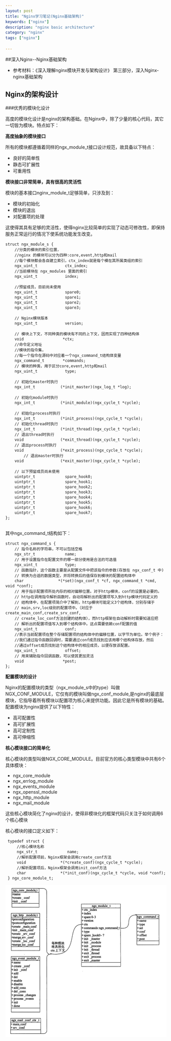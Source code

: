 ```yaml
---
layout: post
title: "Nginx学习笔记(Nginx基础架构)"
keywords: ["nginx"]
description: "nginx basic architecture"
category: "nginx"
tags: ["nginx"]

---
```



##深入Nginx--Nginx基础架构


* 参考材料：《深入理解nginx模块开发与架构设计》 第三部分，深入Nginx-nginx基础架构



## Nginx的架构设计

###优秀的模块化设计

高度的模块化设计是nginx的架构基础。在Nginx中，除了少量的核心代码，其它一切皆为模块。特点如下：

**高度抽象的模块接口**

所有的模块都遵循着同样的ngx_module_t接口设计规范，故具备以下特点：

* 良好的简单性
* 静态可扩展性
* 可重用性

**模块接口非常简单，具有很高的灵活性**

模块的基本接口nginx_module_t足够简单，只涉及到：

* 模块的初始化
* 模块的退出
* 对配置项的处理

这使得其具有足够的灵活性，使得nginx比较简单的实现了动态可修改性，即保持服务正常运行的情况下使系统功能发生改变。


```
struct ngx_module_s {
    //分类的模块的索引位置，
    //nginx 的模块可以分为四种:core,event,http和mail 
    //每个模块都会各自建立索引，ctx_index就是每个模在其所属类组的索引
    ngx_uint_t            ctx_index;
    //当前模块在 ngx_modules 里面的索引
    ngx_uint_t            index;

    //预留成员，目前尚未使用
    ngx_uint_t            spare0;
    ngx_uint_t            spare1;
    ngx_uint_t            spare2;
    ngx_uint_t            spare3;

    // Nginx模块版本
    ngx_uint_t            version;

    // 模块上下文，不同种类的模块有不同的上下文，因而实现了四种结构体
    void                 *ctx;
    //命令定义地址
    //模块的指令集，
    //每一个指令在源码中对应着一个ngx_command_t结构体变量
    ngx_command_t        *commands;
    // 模块的种类，用于区分core,event,http和mail 
    ngx_uint_t            type;

    // 初始化master时执行
    ngx_int_t           (*init_master)(ngx_log_t *log);

    // 初始化module时执行
    ngx_int_t           (*init_module)(ngx_cycle_t *cycle);

    // 初始化process时执行
    ngx_int_t           (*init_process)(ngx_cycle_t *cycle);
    // 初始化thread时执行
    ngx_int_t           (*init_thread)(ngx_cycle_t *cycle);
    // 退出thread时执行
    void                (*exit_thread)(ngx_cycle_t *cycle);
    // 退出process时执行
    void                (*exit_process)(ngx_cycle_t *cycle);
        // 退出master时执行
    void                (*exit_master)(ngx_cycle_t *cycle);

    // 以下预留成员尚未使用
    uintptr_t             spare_hook0;
    uintptr_t             spare_hook1;
    uintptr_t             spare_hook2;
    uintptr_t             spare_hook3;
    uintptr_t             spare_hook4;
    uintptr_t             spare_hook5;
    uintptr_t             spare_hook6;
    uintptr_t             spare_hook7;
};
  
```


其中ngx_command_t结构如下：


```
struct ngx_command_s {
    // 指令名称的字符串，不可以包括空格
    ngx_str_t             name;
    // 用于设置指令在配置文件的哪一部分使用是合法的可选值
    ngx_uint_t            type;
    // 函数指针，这个函数主要是从配置文件中把该指令的参数(存放在 ngx_conf_t 中)
    // 转换为合适的数据类型，并将转换后的值保存到模块的配置结构体中
    char               *(*set)(ngx_conf_t *cf, ngx_command_t *cmd, void *conf);
    // 用于指示配置项所处内存的相对偏移位置。对于http模块，conf的设置是必要的。
    // http在调用指令解析函数时，自动将解析出的配置项写入到http模块代码定义的
    // 结构体中，在配置项简介中了解到，http模块可能定义3个结构体，分别存储于
    // main,srv,loc级别的配置项中。（对应于create_main_conf,create_srv_conf,
    // create_loc_conf方法创建的结构体），而http框架在自动解析时需要知道应把
    // 解析出的配置项值写入到哪个结构体中。这点需要依赖conf配置的值
    ngx_uint_t            conf;
    //表示当前配置项在整个存储配置项的结构体中的偏移位置，以字节为单位。举个例子：
    //我们通过指令函数回调时，需要通过conf成员找到应该用哪个结构体存放，然后
    //通过offset成员找到这个结构体中的相应成员，以便存放该配置。
    ngx_uint_t            offset;
    // 用来辅助指令回调函数，可以使其更加灵活
    void                 *post;
};

```

**配置模块的设计**

Nginx的配置模块的类型（ngx_module_s中的type）叫做NGX_CONF_MODULE，它仅有的模块叫做ngx_conf_module,是nginx的最底层模块，它指导着所有模块以配置项为核心来提供功能。因此它是所有模块的基础。配置模块为nginx提供了以下特性：

* 高可配置性
* 高可扩展性
* 高可定制性
* 高可伸缩性


**核心模块接口的简单化**

核心模块的类型叫做NGX_CORE_MODULE。目前官方的核心类型模块中共有6个具体模块：

* ngx_core_module
* ngx_errlog_module
* ngx_events_module
* ngx_openssl_module
* ngx_http_module
* ngx_mail_module

这些核心模块简化了nginx的设计，使得非模块化的框架代码只关注于如何调用6个核心模块

核心模块的接口定义如下：

```
 typedef struct {
     //核心模块名称
     ngx_str_t             name;
     //解析配置项前，Nginx框架会调用create_conf方法
     void               *(*create_conf)(ngx_cycle_t *cycle);
     //解析配置项后，Nginx框架会调用init_conf方法
     char               *(*init_conf)(ngx_cycle_t *cycle, void *conf);
 } ngx_core_module_t;
```

<img src="https://github.com/AndreMouche/AndreMouche.github.io/blob/master/images/nginx/ngx_module_t.jpg?raw=true" alt="ngx_module_t.jpg" title="ngx_module_t.jpg" width="600" />
